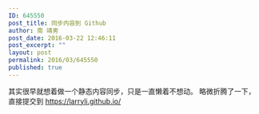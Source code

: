 ```yaml
---
ID: 645550
post_title: 同步内容到 Github
author: 南 靖男
post_date: 2016-03-22 12:46:11
post_excerpt: ""
layout: post
permalink: 2016/03/645550
published: true
---
```

其实很早就想着做一个静态内容同步，只是一直懒着不想动。
略微折腾了一下，直接提交到 https://larryli.github.io/